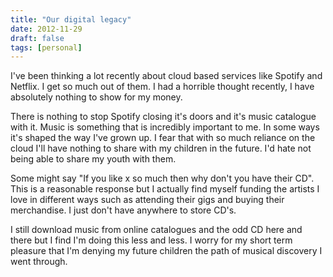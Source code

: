 ```yaml
---
title: "Our digital legacy"
date: 2012-11-29
draft: false
tags: [personal]
---
```


<p>I've been thinking a lot recently about cloud based services like Spotify and Netflix. I get so much out of them. I had a horrible thought recently, I have absolutely nothing to show for my money.</p> 

<p>There is nothing to stop Spotify closing it's doors and it's music catalogue with it. Music is something that is incredibly important to me. In some ways it's shaped the way I've grown up. I fear that with so much reliance on the cloud I'll have nothing to share with my children in the future. I'd hate not being able to share my youth with them.</p>

<p>Some might say "If you like x so much then why don't you have their CD". This is a reasonable response but I actually find myself funding the artists I love in different ways such as attending their gigs and buying their merchandise. I just don't have anywhere to store CD's.</p>

<p>I still download music from online catalogues and the odd CD here and there but I find I'm doing this less and less. I worry for my short term pleasure that I'm denying my future children the path of musical discovery I went through.</p>

